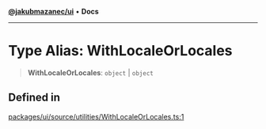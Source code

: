 [**@jakubmazanec/ui**](../README.md) • **Docs**

---

# Type Alias: WithLocaleOrLocales

> **WithLocaleOrLocales**: `object` \| `object`

## Defined in

[packages/ui/source/utilities/WithLocaleOrLocales.ts:1](https://github.com/jakubmazanec/tools/blob/2afd81e4680434017b6f838733fd5ccd928cec42/packages/ui/source/utilities/WithLocaleOrLocales.ts#L1)
